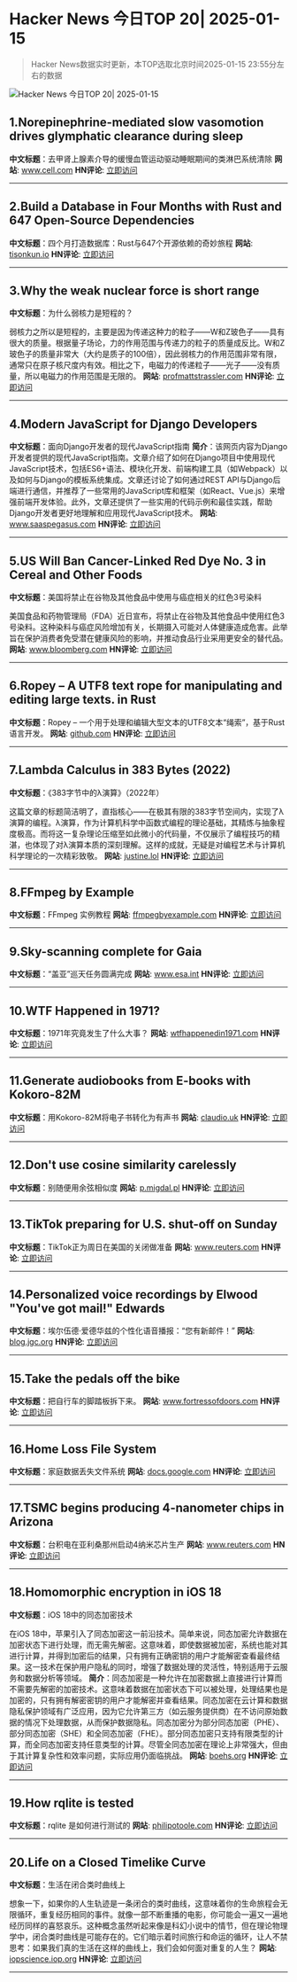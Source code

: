 # Hacker News 今日TOP 20| 2025-01-15

> Hacker News数据实时更新，本TOP选取北京时间2025-01-15 23:55分左右的数据

![Hacker News 今日TOP 20| 2025-01-15](https://img.chuhaix.com/2024/0910_imageFile-1665440404179-628424718_1725901191.png)

## 1.Norepinephrine-mediated slow vasomotion drives glymphatic clearance during sleep
**中文标题**：去甲肾上腺素介导的缓慢血管运动驱动睡眠期间的类淋巴系统清除
**网站**:  <a href='https://www.cell.com/cell/abstract/S0092-8674(24)01343-6' target='_blank' rel='nofollow'>www.cell.com</a>
**HN评论**:  <a href='https://news.ycombinator.com/item?id=42711751&utm_source=www.chuhaix.com' target='_blank' rel='nofollow'>立即访问</a>

---

## 2.Build a Database in Four Months with Rust and 647 Open-Source Dependencies
**中文标题**：四个月打造数据库：Rust与647个开源依赖的奇妙旅程
**网站**:  <a href='https://tisonkun.io/posts/oss-twin' target='_blank' rel='nofollow'>tisonkun.io</a>
**HN评论**:  <a href='https://news.ycombinator.com/item?id=42711727&utm_source=www.chuhaix.com' target='_blank' rel='nofollow'>立即访问</a>

---

## 3.Why the weak nuclear force is short range
**中文标题**：为什么弱核力是短程的？

弱核力之所以是短程的，主要是因为传递这种力的粒子——W和Z玻色子——具有很大的质量。根据量子场论，力的作用范围与传递力的粒子的质量成反比。W和Z玻色子的质量非常大（大约是质子的100倍），因此弱核力的作用范围非常有限，通常只在原子核尺度内有效。相比之下，电磁力的传递粒子——光子——没有质量，所以电磁力的作用范围是无限的。
**网站**:  <a href='https://profmattstrassler.com/articles-and-posts/particle-physics-basics/the-astonishing-standard-model/why-the-weak-nuclear-force-is-short-range/' target='_blank' rel='nofollow'>profmattstrassler.com</a>
**HN评论**:  <a href='https://news.ycombinator.com/item?id=42669906&utm_source=www.chuhaix.com' target='_blank' rel='nofollow'>立即访问</a>

---

## 4.Modern JavaScript for Django Developers
**中文标题**：面向Django开发者的现代JavaScript指南
**简介**：该网页内容为Django开发者提供的现代JavaScript指南。文章介绍了如何在Django项目中使用现代JavaScript技术，包括ES6+语法、模块化开发、前端构建工具（如Webpack）以及如何与Django的模板系统集成。文章还讨论了如何通过REST API与Django后端进行通信，并推荐了一些常用的JavaScript库和框架（如React、Vue.js）来增强前端开发体验。此外，文章还提供了一些实用的代码示例和最佳实践，帮助Django开发者更好地理解和应用现代JavaScript技术。
**网站**:  <a href='https://www.saaspegasus.com/guides/modern-javascript-for-django-developers/' target='_blank' rel='nofollow'>www.saaspegasus.com</a>
**HN评论**:  <a href='https://news.ycombinator.com/item?id=42711387&utm_source=www.chuhaix.com' target='_blank' rel='nofollow'>立即访问</a>

---

## 5.US Will Ban Cancer-Linked Red Dye No. 3 in Cereal and Other Foods
**中文标题**：美国将禁止在谷物及其他食品中使用与癌症相关的红色3号染料

美国食品和药物管理局（FDA）近日宣布，将禁止在谷物及其他食品中使用红色3号染料。这种染料与癌症风险增加有关，长期摄入可能对人体健康造成危害。此举旨在保护消费者免受潜在健康风险的影响，并推动食品行业采用更安全的替代品。
**网站**:  <a href='https://www.bloomberg.com/news/articles/2025-01-15/us-fda-to-ban-red-dye-no-3-rfk-went-after-due-to-cancer-link' target='_blank' rel='nofollow'>www.bloomberg.com</a>
**HN评论**:  <a href='https://news.ycombinator.com/item?id=42711556&utm_source=www.chuhaix.com' target='_blank' rel='nofollow'>立即访问</a>

---

## 6.Ropey – A UTF8 text rope for manipulating and editing large texts. in Rust
**中文标题**：Ropey – 一个用于处理和编辑大型文本的UTF8文本“绳索”，基于Rust语言开发。
**网站**:  <a href='https://github.com/cessen/ropey' target='_blank' rel='nofollow'>github.com</a>
**HN评论**:  <a href='https://news.ycombinator.com/item?id=42711966&utm_source=www.chuhaix.com' target='_blank' rel='nofollow'>立即访问</a>

---

## 7.Lambda Calculus in 383 Bytes (2022)
**中文标题**：《383字节中的λ演算》（2022年）

这篇文章的标题简洁明了，直指核心——在极其有限的383字节空间内，实现了λ演算的编程。λ演算，作为计算机科学中函数式编程的理论基础，其精炼与抽象程度极高。而将这一复杂理论压缩至如此微小的代码量，不仅展示了编程技巧的精湛，也体现了对λ演算本质的深刻理解。这样的成就，无疑是对编程艺术与计算机科学理论的一次精彩致敬。
**网站**:  <a href='https://justine.lol/lambda/' target='_blank' rel='nofollow'>justine.lol</a>
**HN评论**:  <a href='https://news.ycombinator.com/item?id=42679191&utm_source=www.chuhaix.com' target='_blank' rel='nofollow'>立即访问</a>

---

## 8.FFmpeg by Example
**中文标题**：FFmpeg 实例教程
**网站**:  <a href='https://ffmpegbyexample.com/' target='_blank' rel='nofollow'>ffmpegbyexample.com</a>
**HN评论**:  <a href='https://news.ycombinator.com/item?id=42695547&utm_source=www.chuhaix.com' target='_blank' rel='nofollow'>立即访问</a>

---

## 9.Sky-scanning complete for Gaia
**中文标题**：“盖亚”巡天任务圆满完成
**网站**:  <a href='https://www.esa.int/ESA_Multimedia/Images/2025/01/Sky-scanning_complete_for_Gaia' target='_blank' rel='nofollow'>www.esa.int</a>
**HN评论**:  <a href='https://news.ycombinator.com/item?id=42709105&utm_source=www.chuhaix.com' target='_blank' rel='nofollow'>立即访问</a>

---

## 10.WTF Happened in 1971?
**中文标题**：1971年究竟发生了什么大事？
**网站**:  <a href='https://wtfhappenedin1971.com/' target='_blank' rel='nofollow'>wtfhappenedin1971.com</a>
**HN评论**:  <a href='https://news.ycombinator.com/item?id=42711781&utm_source=www.chuhaix.com' target='_blank' rel='nofollow'>立即访问</a>

---

## 11.Generate audiobooks from E-books with Kokoro-82M
**中文标题**：用Kokoro-82M将电子书转化为有声书
**网站**:  <a href='https://claudio.uk/posts/epub-to-audiobook.html' target='_blank' rel='nofollow'>claudio.uk</a>
**HN评论**:  <a href='https://news.ycombinator.com/item?id=42708773&utm_source=www.chuhaix.com' target='_blank' rel='nofollow'>立即访问</a>

---

## 12.Don't use cosine similarity carelessly
**中文标题**：别随便用余弦相似度
**网站**:  <a href='https://p.migdal.pl/blog/2025/01/dont-use-cosine-similarity/' target='_blank' rel='nofollow'>p.migdal.pl</a>
**HN评论**:  <a href='https://news.ycombinator.com/item?id=42704078&utm_source=www.chuhaix.com' target='_blank' rel='nofollow'>立即访问</a>

---

## 13.TikTok preparing for U.S. shut-off on Sunday
**中文标题**：TikTok正为周日在美国的关闭做准备
**网站**:  <a href='https://www.reuters.com/technology/tiktok-preparing-us-shut-off-sunday-information-reports-2025-01-15/' target='_blank' rel='nofollow'>www.reuters.com</a>
**HN评论**:  <a href='https://news.ycombinator.com/item?id=42710339&utm_source=www.chuhaix.com' target='_blank' rel='nofollow'>立即访问</a>

---

## 14.Personalized voice recordings by Elwood "You've got mail!" Edwards
**中文标题**：埃尔伍德·爱德华兹的个性化语音播报：“您有新邮件！”
**网站**:  <a href='https://blog.jgc.org/2024/11/personalized-voice-recordings-by-elwood.html' target='_blank' rel='nofollow'>blog.jgc.org</a>
**HN评论**:  <a href='https://news.ycombinator.com/item?id=42695005&utm_source=www.chuhaix.com' target='_blank' rel='nofollow'>立即访问</a>

---

## 15.Take the pedals off the bike
**中文标题**：把自行车的脚踏板拆下来。
**网站**:  <a href='https://www.fortressofdoors.com/take-the-pedals-off-the-bike/' target='_blank' rel='nofollow'>www.fortressofdoors.com</a>
**HN评论**:  <a href='https://news.ycombinator.com/item?id=42697467&utm_source=www.chuhaix.com' target='_blank' rel='nofollow'>立即访问</a>

---

## 16.Home Loss File System
**中文标题**：家庭数据丢失文件系统
**网站**:  <a href='https://docs.google.com/spreadsheets/d/1TPeJzW5pa-BiJZjuEa1yGSFs7ZJetbnxf2gjMvv4tkc/edit?usp=sharing' target='_blank' rel='nofollow'>docs.google.com</a>
**HN评论**:  <a href='https://news.ycombinator.com/item?id=42700997&utm_source=www.chuhaix.com' target='_blank' rel='nofollow'>立即访问</a>

---

## 17.TSMC begins producing 4-nanometer chips in Arizona
**中文标题**：台积电在亚利桑那州启动4纳米芯片生产
**网站**:  <a href='https://www.reuters.com/technology/tsmc-begins-producing-4-nanometer-chips-arizona-raimondo-says-2025-01-10/' target='_blank' rel='nofollow'>www.reuters.com</a>
**HN评论**:  <a href='https://news.ycombinator.com/item?id=42666594&utm_source=www.chuhaix.com' target='_blank' rel='nofollow'>立即访问</a>

---

## 18.Homomorphic encryption in iOS 18
**中文标题**：iOS 18中的同态加密技术

在iOS 18中，苹果引入了同态加密这一前沿技术。简单来说，同态加密允许数据在加密状态下进行处理，而无需先解密。这意味着，即使数据被加密，系统也能对其进行计算，并得到加密后的结果，只有拥有正确密钥的用户才能解密查看最终结果。这一技术在保护用户隐私的同时，增强了数据处理的灵活性，特别适用于云服务和数据分析等领域。
**简介**：同态加密是一种允许在加密数据上直接进行计算而不需要先解密的加密技术。这意味着数据在加密状态下可以被处理，处理结果也是加密的，只有拥有解密密钥的用户才能解密并查看结果。同态加密在云计算和数据隐私保护领域有广泛应用，因为它允许第三方（如云服务提供商）在不访问原始数据的情况下处理数据，从而保护数据隐私。同态加密分为部分同态加密（PHE）、部分同态加密（SHE）和全同态加密（FHE）。部分同态加密只支持有限类型的计算，而全同态加密支持任意类型的计算。尽管全同态加密在理论上非常强大，但由于其计算复杂性和效率问题，实际应用仍面临挑战。
**网站**:  <a href='https://boehs.org/node/homomorphic-encryption' target='_blank' rel='nofollow'>boehs.org</a>
**HN评论**:  <a href='https://news.ycombinator.com/item?id=42666959&utm_source=www.chuhaix.com' target='_blank' rel='nofollow'>立即访问</a>

---

## 19.How rqlite is tested
**中文标题**：rqlite 是如何进行测试的
**网站**:  <a href='https://philipotoole.com/how-is-rqlite-tested/' target='_blank' rel='nofollow'>philipotoole.com</a>
**HN评论**:  <a href='https://news.ycombinator.com/item?id=42703282&utm_source=www.chuhaix.com' target='_blank' rel='nofollow'>立即访问</a>

---

## 20.Life on a Closed Timelike Curve
**中文标题**：生活在闭合类时曲线上

想象一下，如果你的人生轨迹是一条闭合的类时曲线，这意味着你的生命旅程会无限循环，重复经历相同的事件。就像一部不断重播的电影，你可能会一遍又一遍地经历同样的喜怒哀乐。这种概念虽然听起来像是科幻小说中的情节，但在理论物理学中，闭合类时曲线是可能存在的。它们暗示着时间旅行和命运的循环，让人不禁思考：如果我们真的生活在这样的曲线上，我们会如何面对重复的人生？
**网站**:  <a href='https://iopscience.iop.org/article/10.1088/1361-6382/ad98df#cqgad98dff1' target='_blank' rel='nofollow'>iopscience.iop.org</a>
**HN评论**:  <a href='https://news.ycombinator.com/item?id=42677158&utm_source=www.chuhaix.com' target='_blank' rel='nofollow'>立即访问</a>

---

